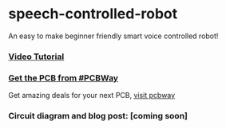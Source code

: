 # speech-controlled-robot
An easy to make beginner friendly smart voice controlled robot!

### [Video Tutorial](https://youtu.be/MiW13CiP4Fs)
### [Get the PCB from #PCBWay](http://tinyurl.com/y43npzon)
Get amazing deals for your next PCB, [visit pcbway](http://pcbway.com)
### Circuit diagram and blog post: [coming soon]
